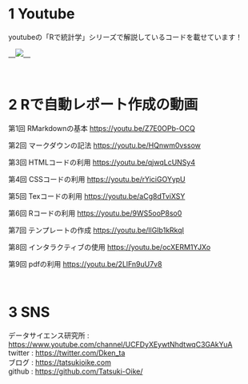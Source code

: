 # 1 Youtube
youtubeの「Rで統計学」シリーズで解説しているコードを載せています！

<a href="https://www.youtube.com/watch?v=Z7E0OPb-OCQ&list=PL7BUpEjz_maTjqAvjKATE0cXq1bgeVn6v">　<img src="image/rmarkdown.JPG">　</a>

<br>

# 2 Rで自動レポート作成の動画

第1回 RMarkdownの基本
https://youtu.be/Z7E0OPb-OCQ

第2回 マークダウンの記法
https://youtu.be/HQnwm0vssow

第3回 HTMLコードの利用
https://youtu.be/qjwqLcUNSy4

第4回 CSSコードの利用
https://youtu.be/rYiciGOYypU

第5回 Texコードの利用
https://youtu.be/aCg8dTviXSY

第6回 Rコードの利用
https://youtu.be/9WS5ooP8so0

第7回 テンプレートの作成
https://youtu.be/llGIb1kRkqI

第8回 インタラクティブの使用
https://youtu.be/ocXERM1YJXo

第9回 pdfの利用
https://youtu.be/2LlFn9uU7v8


<br>

# 3 SNS
データサイエンス研究所 : https://www.youtube.com/channel/UCFDyXEywtNhdtwqC3GAkYuA <br>
twitter : https://twitter.com/Dken_ta <br>
ブログ : https://tatsukioike.com <br>
github : https://github.com/Tatsuki-Oike/ <br>
